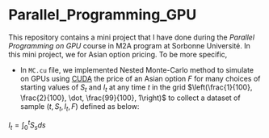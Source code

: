 # Parallel_Programming_GPU
This repository contains a mini project that I have done during the *Parallel Programming on GPU* course in M2A program at Sorbonne Université. In this mini project, we for Asian option pricing. To be more specific,

- In `MC.cu` file, we implemented Nested Monte-Carlo method to simulate on GPUs using [CUDA](https://developer.nvidia.com/cuda-toolkit) the price of an Asian option $F$ for many choices of starting values of $S_t$ and $I_t$ at any time $t$ in the grid $\left(\frac{1}{100}, \frac{2}{100}, \dot, \frac{99}{100}, 1\right)$ to collect a dataset of sample $(t, S_t, I_t, F)$ defined as below:

$I_t = \int_0^t S_sds$
